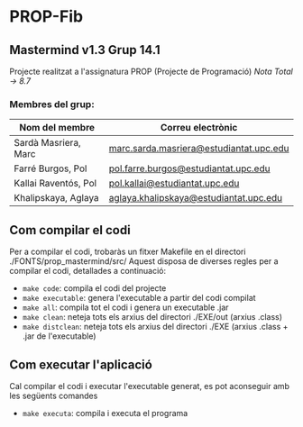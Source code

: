 # PROP-Fib

## Mastermind v1.3 Grup 14.1

Projecte realitzat a l'assignatura PROP (Projecte de Programació) 
*Nota Total -> 8.7*

### Membres del grup:

| Nom del membre       | Correu electrònic                       |
| -------------------- | --------------------------------------- |
| Sardà Masriera, Marc | marc.sarda.masriera@estudiantat.upc.edu |
| Farré Burgos, Pol    | pol.farre.burgos@estudiantat.upc.edu    |
| Kallai Raventós, Pol | pol.kallai@estudiantat.upc.edu          |
| Khalipskaya, Aglaya  | aglaya.khalipskaya@estudiantat.upc.edu  |

## Com compilar el codi

Per a compilar el codi, trobaràs un fitxer Makefile en el directori ./FONTS/prop_mastermind/src/
Aquest disposa de diverses regles per a compilar el codi, detallades a continuació:

- `make code`: compila el codi del projecte
- `make executable`: genera l'executable a partir del codi compilat
- `make all`: compila tot el codi i genera un executable .jar
- `make clean`: neteja tots els arxius del directori ./EXE/out (arxius .class)
- `make distclean`: neteja tots els arxius del directori ./EXE (arxius .class + .jar de l'executable)

## Com executar l'aplicació

Cal compilar el codi i executar l'executable generat, es pot aconseguir amb les següents comandes

- `make executa`: compila i executa el programa
